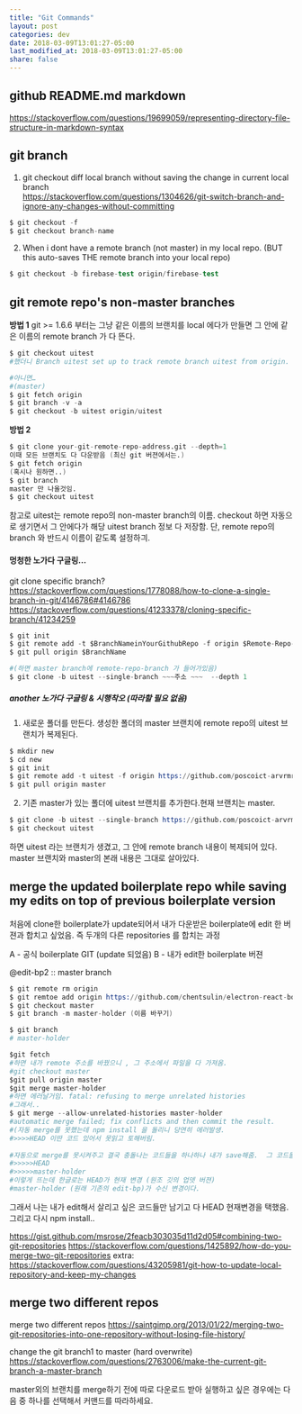 ```yaml
---
title: "Git Commands"
layout: post
categories: dev
date: 2018-03-09T13:01:27-05:00
last_modified_at: 2018-03-09T13:01:27-05:00
share: false
---
```


## github README.md markdown
https://stackoverflow.com/questions/19699059/representing-directory-file-structure-in-markdown-syntax

## git branch

1. git checkout diff local branch without saving the change in current local branch		
https://stackoverflow.com/questions/1304626/git-switch-branch-and-ignore-any-changes-without-committing			

```s	
$ git checkout -f				
$ git checkout branch-name				
```

2. When i dont have a remote branch (not master) in my local repo. (BUT this auto-saves THE remote branch into your local repo)

```s
$ git checkout -b firebase-test origin/firebase-test				
```

## git remote repo's non-master branches 

**방법 1**
git >= 1.6.6 부터는 그냥 같은 이름의 브랜치를 local 에다가 만들면
그 안에 같은 이름의 remote branch 가 다 뜬다.
```s
$ git checkout uitest 
#했더니 Branch uitest set up to track remote branch uitest from origin. Switched to a new branch 'uitest' 배출

#아니면…
#(master)
$ git fetch origin
$ git branch -v -a
$ git checkout -b uitest origin/uitest
```

**방법 2**
```s
$ git clone your-git-remote-repo-address.git --depth=1
이때 모든 브랜치도 다 다운받음 (최신 git 버젼에서는.)
$ git fetch origin 
(혹시나 원하면..)
$ git branch
master 만 나올것임.
$ git checkout uitest 
```
참고로 uitest는 remote repo의 non-master branch의 이름. checkout 하면 자동으로 생기면서 그 안에다가 해당 uitest branch 정보 다 저장함. 단, remote repo의 branch 와 반드시 이름이 같도록 설정하긔.


#### 멍청한 노가다 구글링...
git clone specific branch?
https://stackoverflow.com/questions/1778088/how-to-clone-a-single-branch-in-git/4146786#4146786
https://stackoverflow.com/questions/41233378/cloning-specific-branch/41234259

```s
$ git init
$ git remote add -t $BranchNameinYourGithubRepo -f origin $Remote-Repo-url
$ git pull origin $BranchName

#(하면 master branch에 remote-repo-branch 가 들어가있음)
$ git clone -b uitest --single-branch ~~~주소 ~~~  --depth 1
```
##### another 노가다 구글링 & 시행착오 (따라할 필요 없음)

1. 새로운 폴더를 만든다. 생성한 폴더의 master 브랜치에 remote repo의 uitest 브랜치가 복제된다.

```s
$ mkdir new
$ cd new
$ git init
$ git remote add -t uitest -f origin https://github.com/poscoict-arvrmr/second.git
$ git pull origin master
```

2. 기존 master가 있는 폴더에 uitest 브랜치를 추가한다.현재 브랜치는 master.

```s
$ git clone -b uitest --single-branch https://github.com/poscoict-arvrmr/second.git --depth 1
$ git checkout uitest
```

하면 uitest 라는 브랜치가 생겼고, 그 안에 remote branch 내용이 복제되어 있다. master 브랜치와 master의 본래 내용은 그대로 살아있다.


## merge the updated boilerplate repo while saving my edits on top of previous boilerplate version

처음에 clone한 boilerplate가 update되어서
내가 다운받은 boilerplate에 edit 한 버젼과 합치고 싶었음.
즉 두개의 다른 repositories 를 합치는 과정

A - 공식 boilerplate GIT (update 되었음)
B - 내가 edit한 boilerplate 버젼


@edit-bp2 :: master branch
```s
$ git remote rm origin
$ git remtoe add origin https://github.com/chentsulin/electron-react-boilerplate 원조 깃
$ git checkout master
$ git branch -m master-holder (이름 바꾸기)

$ git branch
# master-holder

$git fetch 
#하면 내가 remote 주소를 바꿨으니 , 그 주소에서 파일을 다 가져옴.
#git checkout master
$git pull origin master
$git merge master-holder
#하면 에러날거임. fatal: refusing to merge unrelated histories
#그래서..
$ git merge --allow-unrelated-histories master-holder
#automatic merge failed; fix conflicts and then commit the result.
#(자동 merge를 못했는데 npm install 을 돌리니 당연히 에러발생. 
#>>>>HEAD 이딴 코드 있어서 못읽고 토해버림.
 
#자동으로 merge를 못시켜주고 결국 충돌나는 코드들을 하나하나 내가 save해줌.  그 코드들에 들어가면 
#>>>>>HEAD
#>>>>>master-holder
#이렇게 뜨는데 한글로는 HEAD가 현재 변경 (원조 깃의 업뎃 버젼)
#master-holder (원래 기존의 edit-bp)가 수신 변경이다.
```
그래서 나는 내가 edit해서 살리고 싶은 코드들만 남기고 다 HEAD 현재변경을 택했음. 
그리고 다시 npm install..

https://gist.github.com/msrose/2feacb303035d11d2d05#combining-two-git-repositories
https://stackoverflow.com/questions/1425892/how-do-you-merge-two-git-repositories
extra: https://stackoverflow.com/questions/43205981/git-how-to-update-local-repository-and-keep-my-changes


## merge two different repos

merge two different repos
https://saintgimp.org/2013/01/22/merging-two-git-repositories-into-one-repository-without-losing-file-history/


change the git branch1 to master (hard overwrite)
https://stackoverflow.com/questions/2763006/make-the-current-git-branch-a-master-branch


master외의 브랜치를 merge하기 전에 따로 다운로드 받아 실행하고 싶은 경우에는 다음 중 하나를 선택해서 커맨드를 따라하세요.
